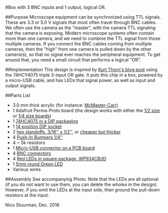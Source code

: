 #Box with 3 BNC inputs and 1 output, logical OR.

##Purpose
Microscope equipment can be synchronized using TTL signals.  These are 3.3 or 5.0 V signals that most often travel through BNC cables.  We often use the camera as the "master", with the camera TTL signaling that the camera is exposing.  Modern microscope systems often contain more than one camera, and we need to combine the TTL signal from those multiple cameras.  If you connect the BNC cables coming from multiple cameras, then the "high" from one camera is pulled down by the other camera(s), so that no signal ever reaches the peripheral equipment.  To get around that, you need a small circuit that performs a logical "OR".

##Implementation
This design is inspired by [Kurt Thorn's blog post](http://nic.ucsf.edu/blog/2016/03/triggering-a-device-from-multiple-cameras/#more-1668) using the 74HCY4075 triple 3-input OR gate.  It puts this chip in a box, powered by a micro-USB cable, and has LEDs that signal power, as well as input and output signals.

##Parts List
- 3.0 mm thick acrylic (for instance: [McMaster-Carr](https://www.mcmaster.com/#standard-plastic-sheets/=15ljyhm))
- 1 Adafruit Perma-Proto board (the design works with either the [1/2 size](http://www.digikey.com/products/en?mpart=571&v=1528) or [1/4 size boards](http://www.digikey.com/products/en?mpart=589&v=1528)) 
- 1 [74HC4075 in a DIP packaging](http://www.digikey.com/products/en?keywords=1026-M74HC4075B1R)
- 1 [14 position DIP socket](http://www.digikey.com/product-detail/en/assmann-wsw-components/A-14-LC-TT/AE9989-ND/821743)
- 2 [hex standoffs, 3/16'' x 1/2''](https://www.mcmaster.com/#92319A873), or [cheaper but thicker](http://www.digikey.com/product-detail/en/keystone-electronics/1902C/36-1902C-ND/61868)
- 4 [Push-In Bumpers 1/4''](https://www.mcmaster.com/#catalog/122/3844/=15lk4kl)
- 4 ~ 5k resistors
- 1 [Micro-USB connector on a PCB board](https://www.sparkfun.com/products/12035) 
- 4 [BNC connectors](http://www.digikey.com/products/en?keywords=5-1634523-1) 
- 4 [Red LEDs in square package, WP934CB/ID](http://www.digikey.com/product-detail/en/kingbright/WP934CB-ID/754-1298-ND/1747697)
- 1 [5mm round Green LED](https://www.sparkfun.com/products/9881)
- Various wires

##Assembly
See accompanying Photo.  Note that the LEDs are all optional (if you do not want to use them, you can delete the wholes in the design).  However, if you omit the LEDs at the input side, then ground the pull-down resistors at the input.


Nico Stuurman, Dec. 2016